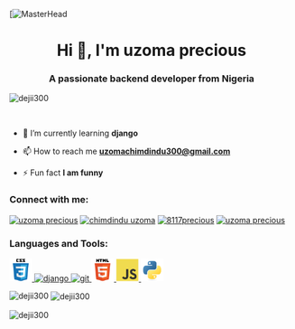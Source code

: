 [![MasterHead](https://blog.sagipl.com/wp-content/uploads/2017/09/mobile-application.gif)
<h1 align="center">Hi 👋, I'm uzoma precious</h1>
<h3 align="center">A passionate backend developer from Nigeria</h3>
<p align="left"> <img src="https://komarev.com/ghpvc/?username=dejii300&label=Profile%20views&color=0e75b6&style=flat" alt="dejii300" /> </p>

<p align="left"> <a href="https://twitter.com/" target="blank"><img src="https://img.shields.io/twitter/follow/?logo=twitter&style=for-the-badge" alt="" /></a> </p>

- 🌱 I’m currently learning **django**

- 📫 How to reach me **uzomachimdindu300@gmail.com**

- ⚡ Fun fact **I am funny**

<h3 align="left">Connect with me:</h3>
<p align="left">
<a href="https://linkedin.com/in/uzoma precious" target="blank"><img align="center" src="https://raw.githubusercontent.com/rahuldkjain/github-profile-readme-generator/master/src/images/icons/Social/linked-in-alt.svg" alt="uzoma precious" height="30" width="40" /></a>
<a href="https://fb.com/chimdindu uzoma" target="blank"><img align="center" src="https://raw.githubusercontent.com/rahuldkjain/github-profile-readme-generator/master/src/images/icons/Social/facebook.svg" alt="chimdindu uzoma" height="30" width="40" /></a>
<a href="https://instagram.com/8117precious" target="blank"><img align="center" src="https://raw.githubusercontent.com/rahuldkjain/github-profile-readme-generator/master/src/images/icons/Social/instagram.svg" alt="8117precious" height="30" width="40" /></a>
<a href="https://www.youtube.com/c/uzoma precious" target="blank"><img align="center" src="https://raw.githubusercontent.com/rahuldkjain/github-profile-readme-generator/master/src/images/icons/Social/youtube.svg" alt="uzoma precious" height="30" width="40" /></a>
</p>

<h3 align="left">Languages and Tools:</h3>
<p align="left"> <a href="https://www.w3schools.com/css/" target="_blank" rel="noreferrer"> <img src="https://raw.githubusercontent.com/devicons/devicon/master/icons/css3/css3-original-wordmark.svg" alt="css3" width="40" height="40"/> </a> <a href="https://www.djangoproject.com/" target="_blank" rel="noreferrer"> <img src="https://cdn.worldvectorlogo.com/logos/django.svg" alt="django" width="40" height="40"/> </a> <a href="https://git-scm.com/" target="_blank" rel="noreferrer"> <img src="https://www.vectorlogo.zone/logos/git-scm/git-scm-icon.svg" alt="git" width="40" height="40"/> </a> <a href="https://www.w3.org/html/" target="_blank" rel="noreferrer"> <img src="https://raw.githubusercontent.com/devicons/devicon/master/icons/html5/html5-original-wordmark.svg" alt="html5" width="40" height="40"/> </a> <a href="https://developer.mozilla.org/en-US/docs/Web/JavaScript" target="_blank" rel="noreferrer"> <img src="https://raw.githubusercontent.com/devicons/devicon/master/icons/javascript/javascript-original.svg" alt="javascript" width="40" height="40"/> </a> <a href="https://www.python.org" target="_blank" rel="noreferrer"> <img src="https://raw.githubusercontent.com/devicons/devicon/master/icons/python/python-original.svg" alt="python" width="40" height="40"/> </a> </p>

<p><img align="left" src="https://github-readme-stats.vercel.app/api/top-langs?username=dejii300&show_icons=true&locale=en&layout=compact" alt="dejii300" /></p>

<p>&nbsp;<img align="center" src="https://github-readme-stats.vercel.app/api?username=dejii300&show_icons=true&locale=en" alt="dejii300" /></p>

<p><img align="center" src="https://github-readme-streak-stats.herokuapp.com/?user=dejii300&" alt="dejii300" /></p>

